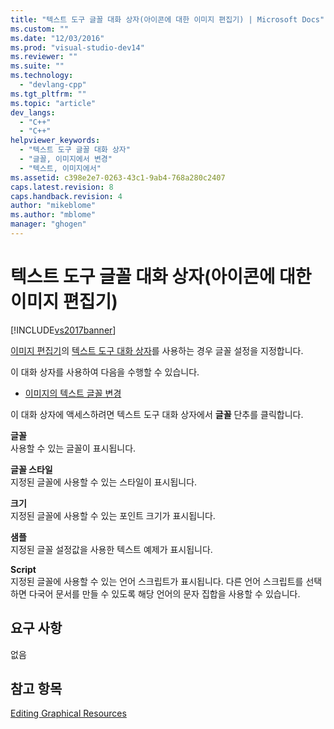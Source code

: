 ```yaml
---
title: "텍스트 도구 글꼴 대화 상자(아이콘에 대한 이미지 편집기) | Microsoft Docs"
ms.custom: ""
ms.date: "12/03/2016"
ms.prod: "visual-studio-dev14"
ms.reviewer: ""
ms.suite: ""
ms.technology: 
  - "devlang-cpp"
ms.tgt_pltfrm: ""
ms.topic: "article"
dev_langs: 
  - "C++"
  - "C++"
helpviewer_keywords: 
  - "텍스트 도구 글꼴 대화 상자"
  - "글꼴, 이미지에서 변경"
  - "텍스트, 이미지에서"
ms.assetid: c398e2e7-0263-43c1-9ab4-768a280c2407
caps.latest.revision: 8
caps.handback.revision: 4
author: "mikeblome"
ms.author: "mblome"
manager: "ghogen"
---
```

# 텍스트 도구 글꼴 대화 상자(아이콘에 대한 이미지 편집기)
[!INCLUDE[vs2017banner](../assembler/inline/includes/vs2017banner.md)]

[이미지 편집기](../mfc/image-editor-for-icons.md)의 [텍스트 도구 대화 상자](../mfc/text-tool-dialog-box-image-editor-for-icons.md)를 사용하는 경우 글꼴 설정을 지정합니다.  
  
 이 대화 상자를 사용하여 다음을 수행할 수 있습니다.  
  
-   [이미지의 텍스트 글꼴 변경](../mfc/changing-the-font-of-text-on-an-image-image-editor-for-icons.md)  
  
 이 대화 상자에 액세스하려면 텍스트 도구 대화 상자에서 **글꼴** 단추를 클릭합니다.  
  
 **글꼴**  
 사용할 수 있는 글꼴이 표시됩니다.  
  
 **글꼴 스타일**  
 지정된 글꼴에 사용할 수 있는 스타일이 표시됩니다.  
  
 **크기**  
 지정된 글꼴에 사용할 수 있는 포인트 크기가 표시됩니다.  
  
 **샘플**  
 지정된 글꼴 설정값을 사용한 텍스트 예제가 표시됩니다.  
  
 **Script**  
 지정된 글꼴에 사용할 수 있는 언어 스크립트가 표시됩니다.  다른 언어 스크립트를 선택하면 다국어 문서를 만들 수 있도록 해당 언어의 문자 집합을 사용할 수 있습니다.  
  
## 요구 사항  
 없음  
  
## 참고 항목  
 [Editing Graphical Resources](../mfc/editing-graphical-resources-image-editor-for-icons.md)
